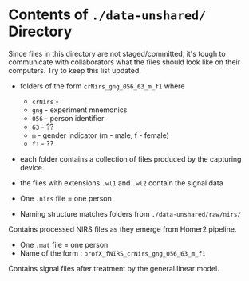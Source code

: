Contents of `./data-unshared/` Directory
=========
Since files in this directory are not staged/committed, it's tough to communicate with collaborators what the files should look like on their computers.  Try to keep this list updated.


* folders of the form `crNirs_gng_056_63_m_f1` where
  - `crNirs` -
  - `gng` - experiment mnemonics
  - `056` - person identifier
  - `63` - ??
  - `m` - gender indicator (m - male, f - female)
  - `f1` - ??
* each folder contains a collection of files produced by the capturing device. 
* the files with extensions `.wl1` and `.wl2` contain the signal data

* One `.nirs` file = one person
* Naming structure matches folders from `./data-unshared/raw/nirs/`

Contains processed NIRS files as they emerge from Homer2 pipeline. 
* One `.mat` file = one person
* Name of the form : `profX_fNIRS_crNirs_gng_056_63_m_f1`


Contains signal files after treatment by the general linear model.

